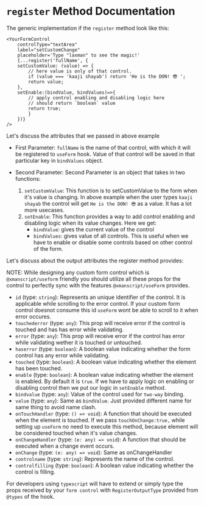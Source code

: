 # `register` Method Documentation

The generic implementation if the `register` method look like this:
```tsx
<YourFormControl
    controlType="textArea"
    label="setCustomChange"
    placeholder='Type "laxman" to see the magic!'
    {...register('fullName', {
    setCustomValue: (value) => {
        // here value is only of that control.
        if (value === 'kaaji shayab') return 'He is the DON! 😎 ';
        return value;
    },
    setEnable:(bindValue, bindValues)=>{
        // apply control enabling and disabling logic here 
        // should return `boolean` value 
        return true;
        }
    })}
/>
```
Let's discuss the attributes that we passed in above example

- First Parameter:  `fullName` is the name of that control, with which it will be registered to `useForm` hook. Value of that control will be saved in that particular key in `bindValues` object.
- Second Parameter: Second Parameter is an object that takes in two functions:

    1. `setCustomValue`: This function is to setCustomValue to the form when it's value is changing. In above example when the user types `kaaji shayab` the control will get  `He is the DON! 😎` as a value. It has a lot more usecases.
    2.  `setEnable`: This function provides a way to add control enabling and disabling logic when its value changes. Here we get:
        * `bindValue`: gives the current value of the control
        * `bindValues`: gives value of all controls. This is useful when we have to enable or disable some controls based on other control of the form.


Let's discuss about the output attributes the register method provides:

NOTE: While designing any custom form control which is `@xmanscript/useform` friendly you should utilize all these props for the control to perfectly sync with the features `@xmanscript/useForm` provides.

- `id` (type: `string`): Represents an unique identifier of the control. It is applicable while scrolling to the error control. If your custom form control doesnot consume this id `useForm` wont be able to scroll to it when error occures.
- `touchederror` (type: `any`): This prop will receive error if the control is touched and has has error while validating.
- `error` (type: `any`): This prop will receive error if the control has error while validating wether it is touched or untouched.
- `haserror` (type: `boolean`): A boolean value indicating whether the form control has any error while validating.
- `touched` (type: `boolean`): A boolean value indicating whether the element has been touched.
- `enable` (type: `boolean`): A boolean value indicating whether the element is enabled. By default it is `true`. If we have to apply logic on enabling or disabling control then we put our logic in `setEnable` method. 
- `bindvalue` (type: `any`): Value of the control used for `two-way` binding.
- `value` (type: `any`): Same as `bindValue`. Just provided different name for same thing to avoid name clash.
- `onTouchHandler` (type: `() => void`): A function that should be executed when the element is touched. If we pass `touchOnChange:true,` while setting up `useForm` no need to execute this method, because element will be considered touched when it's value changes.
- `onChangeHandler` (type: `(e: any) => void`): A function that should be executed when a change event occurs.
- `onChange` (type: `(e: any) => void`): Same as onChangeHandler
- `controlname` (type: `string`): Represents the name of the control.
- `controlfilling` (type: `boolean`): A boolean value indicating whether the control is filling.

For developers using `typescript` will have to extend or simply type the props received by your `form control` with `RegisterOutputType` provided from `@types` of the hook. 
